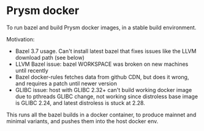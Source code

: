# Prysm docker

To run bazel and build Prysm docker images, in a stable build environment.

Motivation:
- Bazel 3.7 usage. Can't install latest bazel that fixes issues like the LLVM download path (see below)
- LLVM Bazel issue: bazel WORKSPACE was broken on new machines until recently
- Bazel docker-rules fetches data from github CDN, but does it wrong, and requires a patch until newer version
- GLIBC issue: host with GLIBC 2.32+ can't build working docker image due to pthreads GLIBC change, not working since distroless base image is GLIBC 2.24, and latest distroless is stuck at 2.28.

This runs all the bazel builds in a docker container, to produce mainnet and minimal variants, and pushes them into the host docker env.

